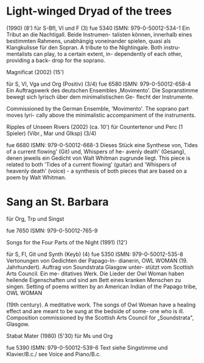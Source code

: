 # Light-winged Dryad of the trees

(1990) (8') für S-Bfl, VI und F (3) fue 5340 ISMN: 979-0-50012-534-1 Ein Tribut an die Nachtigall. Beide Instrumen- talisten können, innerhalb eines bestimmten Rahmens, unabhängig voneinander spielen, quasi als Klangkulisse für den Sopran. A tribute to the Nightingale. Both instru- mentalists can play, to a certain extent, in- dependently of each other, providing a back- drop for the soprano.

Magnificat (2002) (15')

für S, VI, Vga und Org (Positiv) (3/4) fue 6580 ISMN: 979-0-50012-658-4 Ein Auftragswerk des deutschen Ensembles ,Movimento'. Die Sopranstimme bewegt sich lyrisch über dem minimalistischen Ge- flecht der Instrumente.

Commissioned by the German Ensemble, 'Movimento'. The soprano part moves lyri- cally above the minimalistic accompaniment of the instruments.

Ripples of Unseen Rivers (2002) (ca. 10') für Countertenor und Perc (1 Spieler) (Vibr., Mar und Glksp) (3/4)

fue 6680 ISMN: 979-0-50012-668-3 Dieses Stück eine Synthese von, Tides of a current flowing' (Git) und, Whispers of he- avenly death' (Gesang), denen jeweils ein Gedicht von Walt Whitman zugrunde liegt. This piece is related to both 'Tides of a current flowing' (guitar) and 'Whispers of heavenly death' (voice) - a synthesis of both pieces that are based on a poem by Walt Whitman.

# Sang an St. Barbara

für Org, Trp und Singst

fue 7650 ISMN: 979-0-50012-765-9

Songs for the Four Parts of the Night (1991) (12')

für S, Fl, Git und Synth (Keyb) (4) fue 5350 ISMN: 979-0-50012-535-8 Vertonungen von Gedichten der Papago-In- dianerin, OWL WOMAN (19. Jahrhundert). Auftrag von Soundstrata Glasgow unter- stützt vom Scottish Arts Council. Ein me- ditatives Werk. Die Lieder der Owl Woman haben heilende Eigenschaften und sind am Bett eines kranken Menschen zu singen. Setting of poems written by an American Indian of the Papago tribe, OWL WOMAN

(19th century). A meditative work. The songs of Owl Woman have a healing effect and are meant to be sung at the bedside of some- one who is ill. Composition commissioned by the Scottish Arts Council for „Soundstrata", Glasgow.

Stabat Mater (1980) (5'30) für Ms und Org

fue 5390 ISMN: 979-0-50012-539-6 Text siehe Singstimme und Klavier/B.c./ see Voice and Piano/B.c.